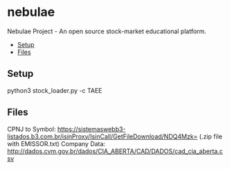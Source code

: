 # nebulae
Nebulae Project - An open source stock-market educational platform.

- [Setup](#setup)
- [Files](#files)


## Setup

python3 stock_loader.py -c TAEE

## Files

CPNJ to Symbol: https://sistemaswebb3-listados.b3.com.br/isinProxy/IsinCall/GetFileDownload/NDQ4Mzk= (.zip file with EMISSOR.txt)
Company Data: http://dados.cvm.gov.br/dados/CIA_ABERTA/CAD/DADOS/cad_cia_aberta.csv